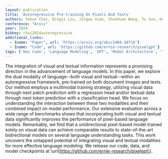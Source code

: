 ```yaml
---
layout: publication
title: 'Autoregressive Pre-training On Pixels And Texts'
authors: Yekun Chai, Qingyi Liu, Jingwu Xiao, Shuohuan Wang, Yu Sun, Hua Wu
conference: "Arxiv"
year: 2024
bibkey: chai2024autoregressive
additional_links:
  - {name: "Paper", url: 'https://arxiv.org/abs/2404.10710'}
  - {name: "Code", url: 'https://github.com/ernie-research/pixelgpt'}
tags: ['Has Code', 'Language Modeling', 'GPT', 'Model Architecture', 'Tools', 'Training Techniques', 'Multimodal Models', 'Reinforcement Learning', 'Pre-Training', 'Pretraining Methods']
---
```

The integration of visual and textual information represents a promising
direction in the advancement of language models. In this paper, we explore the
dual modality of language--both visual and textual--within an autoregressive
framework, pre-trained on both document images and texts. Our method employs a
multimodal training strategy, utilizing visual data through next patch
prediction with a regression head and/or textual data through next token
prediction with a classification head. We focus on understanding the
interaction between these two modalities and their combined impact on model
performance. Our extensive evaluation across a wide range of benchmarks shows
that incorporating both visual and textual data significantly improves the
performance of pixel-based language models. Remarkably, we find that a
unidirectional pixel-based model trained solely on visual data can achieve
comparable results to state-of-the-art bidirectional models on several language
understanding tasks. This work uncovers the untapped potential of integrating
visual and textual modalities for more effective language modeling. We release
our code, data, and model checkpoints at
\url\{https://github.com/ernie-research/pixelgpt\}.
